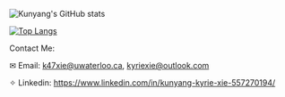 <img align="left">![Kunyang's GitHub stats](https://github-readme-stats.vercel.app/api?username=Kyxie&count_private=true&show_icons=true&hide=prs,contribs)

<img align="left">[![Top Langs](https://github-readme-stats.vercel.app/api/top-langs/?username=Kyxie&hide=VHDL,Assembly,Makefile,Coq,SystemVerilog,CMake,Pascal,Objective-C&layout=compact)](https://github.com/anuraghazra/github-readme-stats)

Contact Me:

✉ Email: k47xie@uwaterloo.ca, kyriexie@outlook.com

✧ Linkedin: https://www.linkedin.com/in/kunyang-kyrie-xie-557270194/
